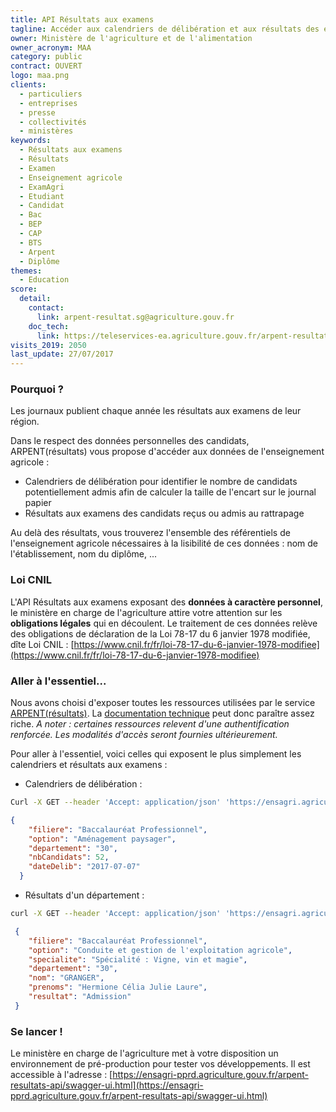 ```yaml
---
title: API Résultats aux examens
tagline: Accéder aux calendriers de délibération et aux résultats des examens de l'enseignement agricole.
owner: Ministère de l'agriculture et de l'alimentation
owner_acronym: MAA
category: public
contract: OUVERT
logo: maa.png
clients:
  - particuliers
  - entreprises
  - presse
  - collectivités
  - ministères
keywords:
  - Résultats aux examens
  - Résultats
  - Examen
  - Enseignement agricole
  - ExamAgri
  - Etudiant
  - Candidat
  - Bac
  - BEP
  - CAP
  - BTS
  - Arpent
  - Diplôme
themes:
  - Education
score:
  detail:
    contact:
      link: arpent-resultat.sg@agriculture.gouv.fr
    doc_tech:
      link: https://teleservices-ea.agriculture.gouv.fr/arpent-resultats-api/v2/api-docs?group=arpent-resultats
visits_2019: 2050
last_update: 27/07/2017
---
```


### Pourquoi ?

Les journaux publient chaque année les résultats aux examens de leur région.

Dans le respect des données personnelles des candidats, ARPENT(résultats) vous propose d'accéder aux données de l'enseignement agricole :

- Calendriers de délibération pour identifier le nombre de candidats potentiellement admis afin de calculer la taille de l'encart sur le journal papier
- Résultats aux examens des candidats reçus ou admis au rattrapage

Au delà des résultats, vous trouverez l'ensemble des référentiels de l'enseignement agricole nécessaires à la lisibilité de ces données : nom de l'établissement, nom du diplôme, ...

### Loi CNIL

L'API Résultats aux examens exposant des **données à caractère personnel**, le ministère en charge de l'agriculture attire votre attention sur les **obligations légales** qui en découlent. Le traitement de ces données relève des obligations de déclaration de la Loi 78-17 du 6 janvier 1978 modifiée, dîte Loi CNIL : [https://www.cnil.fr/fr/loi-78-17-du-6-janvier-1978-modifiee](https://www.cnil.fr/fr/loi-78-17-du-6-janvier-1978-modifiee)

### Aller à l'essentiel...

Nous avons choisi d'exposer toutes les ressources utilisées par le service [ARPENT(résultats)](https://ensagri.agriculture.gouv.fr/arpent-resultats/). La [documentation technique](https://ensagri.agriculture.gouv.fr/arpent-resultats-api/swagger-ui.html#/) peut donc paraître assez riche.
_A noter : certaines ressources relevent d'une authentification renforcée. Les modalités d'accès seront fournies ultérieurement._

Pour aller à l'essentiel, voici celles qui exposent le plus simplement les calendriers et résultats aux examens :

- Calendriers de délibération :

```sh
Curl -X GET --header 'Accept: application/json' 'https://ensagri.agriculture.gouv.fr/arpent-resultats-api/api/arpent-resultats/resultats-grand-public/calendriers?departement=30'
```

```Json
{
    "filiere": "Baccalauréat Professionnel",
    "option": "Aménagement paysager",
    "departement": "30",
    "nbCandidats": 52,
    "dateDelib": "2017-07-07"
  }
```

- Résultats d'un département :

```sh
curl -X GET --header 'Accept: application/json' 'https://ensagri.agriculture.gouv.fr/arpent-resultats-api/api/arpent-resultats/resultats-grand-public/resultats?departement=30'
```

```Json
 {
    "filiere": "Baccalauréat Professionnel",
    "option": "Conduite et gestion de l'exploitation agricole",
    "specialite": "Spécialité : Vigne, vin et magie",
    "departement": "30",
    "nom": "GRANGER",
    "prenoms": "Hermione Célia Julie Laure",
    "resultat": "Admission"
 }
```

### Se lancer !

Le ministère en charge de l'agriculture met à votre disposition un environnement de pré-production pour tester vos développements.
Il est accessible à l'adresse : [https://ensagri-pprd.agriculture.gouv.fr/arpent-resultats-api/swagger-ui.html](https://ensagri-pprd.agriculture.gouv.fr/arpent-resultats-api/swagger-ui.html)
